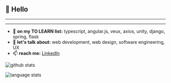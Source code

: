## 👋 Hello
---



---

- 🌱 __on my TO LEARN list:__ typescript, angular.js, veux, axios, unity, django, spring, flask
- 💬 __let's talk about:__ web development, web design, software engineering, UX
- 📫 __reach me:__ [LinkedIn](https://www.linkedin.com/in/jessly/)

![github stats](https://github-readme-stats.vercel.app/api?username=jessly5&show_icons=true&count_private=true&include_all_commits=true&theme=dark)

![language stats](https://github-readme-stats.vercel.app/api/top-langs/?username=jessly5&layout=compact&langs_count=10&theme=dark)
